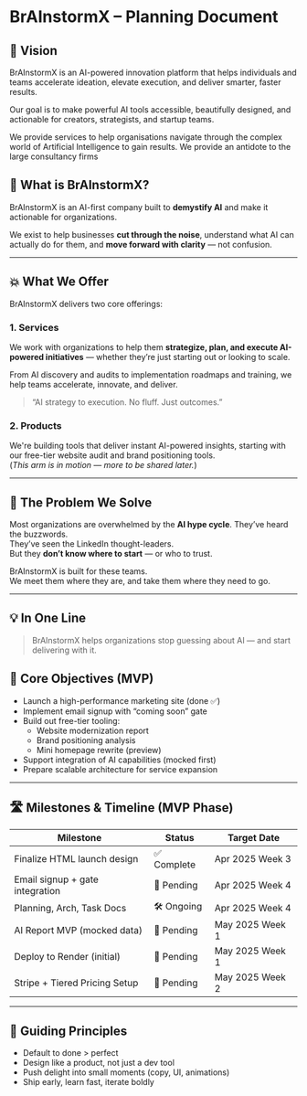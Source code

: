 # BrAInstormX – Planning Document

## 🚀 Vision
BrAInstormX is an AI-powered innovation platform that helps individuals and teams accelerate ideation, elevate execution, and deliver smarter, faster results.

Our goal is to make powerful AI tools accessible, beautifully designed, and actionable for creators, strategists, and startup teams.

We provide services to help organisations navigate through the complex world of Artificial Intelligence to gain results. We provide an antidote to the large consultancy firms

## 🧠 What is BrAInstormX?

BrAInstormX is an AI-first company built to **demystify AI** and make it actionable for organizations.

We exist to help businesses **cut through the noise**, understand what AI can actually do for them, and **move forward with clarity** — not confusion.

---

## 💥 What We Offer

BrAInstormX delivers two core offerings:

### 1. **Services**
We work with organizations to help them **strategize, plan, and execute AI-powered initiatives** — whether they’re just starting out or looking to scale.

From AI discovery and audits to implementation roadmaps and training, we help teams accelerate, innovate, and deliver.

> “AI strategy to execution. No fluff. Just outcomes.”

### 2. **Products**
We're building tools that deliver instant AI-powered insights, starting with our free-tier website audit and brand positioning tools.  
(*This arm is in motion — more to be shared later.*)

---

## 🧩 The Problem We Solve

Most organizations are overwhelmed by the **AI hype cycle**. They’ve heard the buzzwords.  
They’ve seen the LinkedIn thought-leaders.  
But they **don’t know where to start** — or who to trust.

BrAInstormX is built for these teams.  
We meet them where they are, and take them where they need to go.

---

## 💡 In One Line

> BrAInstormX helps organizations stop guessing about AI — and start delivering with it.


## 🎯 Core Objectives (MVP)
- Launch a high-performance marketing site (done ✅)
- Implement email signup with “coming soon” gate
- Build out free-tier tooling:
  - Website modernization report
  - Brand positioning analysis
  - Mini homepage rewrite (preview)
- Support integration of AI capabilities (mocked first)
- Prepare scalable architecture for service expansion

---

## 🛣️ Milestones & Timeline (MVP Phase)
| Milestone                        | Status     | Target Date     |
|----------------------------------|------------|------------------|
| Finalize HTML launch design      | ✅ Complete | Apr 2025 Week 3 |
| Email signup + gate integration | 🔲 Pending  | Apr 2025 Week 4 |
| Planning, Arch, Task Docs        | 🛠️ Ongoing | Apr 2025 Week 4 |
| AI Report MVP (mocked data)      | 🔲 Pending  | May 2025 Week 1 |
| Deploy to Render (initial)       | 🔲 Pending  | May 2025 Week 1 |
| Stripe + Tiered Pricing Setup    | 🔲 Pending  | May 2025 Week 2 |

---

## 🧭 Guiding Principles
- Default to done > perfect
- Design like a product, not just a dev tool
- Push delight into small moments (copy, UI, animations)
- Ship early, learn fast, iterate boldly
